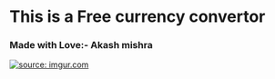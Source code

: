 # This is a Free currency convertor 
### Made with Love:- Akash mishra
<a href="https://imgur.com/30JufrI"><img src="https://i.imgur.com/30JufrI.png" title="source: imgur.com" /></a>